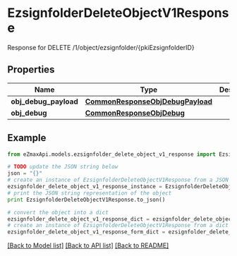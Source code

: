 # EzsignfolderDeleteObjectV1Response

Response for DELETE /1/object/ezsignfolder/{pkiEzsignfolderID}

## Properties

Name | Type | Description | Notes
------------ | ------------- | ------------- | -------------
**obj_debug_payload** | [**CommonResponseObjDebugPayload**](CommonResponseObjDebugPayload.md) |  | 
**obj_debug** | [**CommonResponseObjDebug**](CommonResponseObjDebug.md) |  | [optional] 

## Example

```python
from eZmaxApi.models.ezsignfolder_delete_object_v1_response import EzsignfolderDeleteObjectV1Response

# TODO update the JSON string below
json = "{}"
# create an instance of EzsignfolderDeleteObjectV1Response from a JSON string
ezsignfolder_delete_object_v1_response_instance = EzsignfolderDeleteObjectV1Response.from_json(json)
# print the JSON string representation of the object
print EzsignfolderDeleteObjectV1Response.to_json()

# convert the object into a dict
ezsignfolder_delete_object_v1_response_dict = ezsignfolder_delete_object_v1_response_instance.to_dict()
# create an instance of EzsignfolderDeleteObjectV1Response from a dict
ezsignfolder_delete_object_v1_response_form_dict = ezsignfolder_delete_object_v1_response.from_dict(ezsignfolder_delete_object_v1_response_dict)
```
[[Back to Model list]](../README.md#documentation-for-models) [[Back to API list]](../README.md#documentation-for-api-endpoints) [[Back to README]](../README.md)



